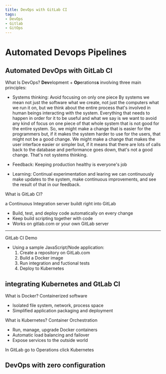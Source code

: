 ```yaml
---
title: DevOps with GitLab CI
tags:
- DevOps
- Gitlab
- GitOps
---
```

# Automated Devops Pipelines

## Automated DevOps with GitLab CI

What Is DevOps?
**Dev**elopment + **Op**erations**s**
involving three main principles:
- Systems thinking: Avoid focusing on only one piece
By systems we mean not just the software what we create, not just the computers what we run it on, but we think about the entire
process that's involved in human beings interacting with the system.
Everything that needs to happen in order for it to be useful and what we say is we want to avoid any kind of focus on one piece of that whole system that is not good for the entire system. So, we might make a change that is easier for the programmers but, if it makes the system harder to use for the users, that might not be a good change. We might make a change that makes the user interface easier or simpler but, if it means that there are lots of calls back to the database and performance goes down, that's not a good change. That's not systems thinking.

- Feedback: Keeping production healthy is everyone's job
- Learning: Continual experimentation and learing
we can continuously make updates to the system, make continuous improvements, and see the result of that in our feedback.

What is GitLab CI?

a Continuous Integration server buildt right into GitLab
- Build, test, and deploy code automatically on every change
- Keep build scripting together with code
- Works on gitlab.com or your own GitLab server

---
GitLab CI Demo
- Using a sample JavaScript/Node application:
   1. Create a repository on GitLab.com
   2. Build a Docker image
   3. Run integration and fuctional tests
   4. Deploy to Kubernetes
## integrating Kubernetes and GtLab CI

What is Docker?
Containerized software
- Isolated file system, network, process space
- Simplified application packaging and deployment

What is Kubernetes?
Container Orchestration
- Run, manage, upgrade Docker containers
- Automatic load balancing and failover
- Expose services to the outside world

In GitLab go to Operations click Kubernetes 
## DevOps with zero configuration

